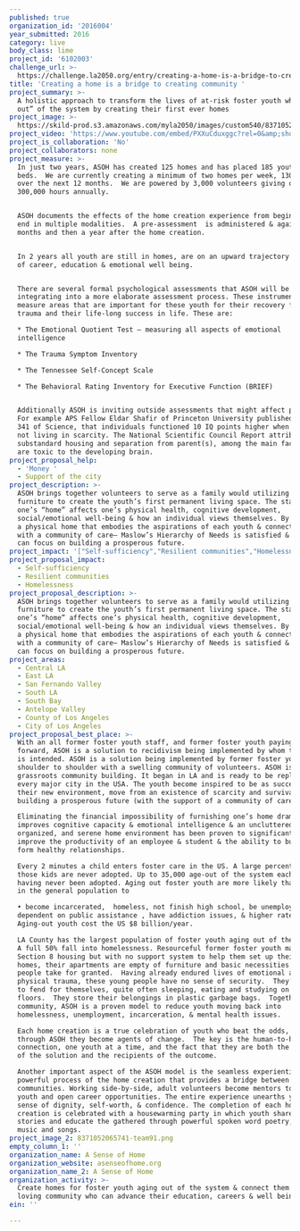 ```yaml
---
published: true
organization_id: '2016004'
year_submitted: 2016
category: live
body_class: lime
project_id: '6102003'
challenge_url: >-
  https://challenge.la2050.org/entry/creating-a-home-is-a-bridge-to-creating-community
title: 'Creating a home is a bridge to creating community '
project_summary: >-
  A holistic approach to transform the lives of at-risk foster youth who “age
  out” of the system by creating their first ever homes
project_image: >-
  https://skild-prod.s3.amazonaws.com/myla2050/images/custom540/8371052065741-team91.png
project_video: 'https://www.youtube.com/embed/PXXuCduxggc?rel=0&amp;showinfo=0'
project_is_collaboration: 'No'
project_collaborators: none
project_measure: >-
  In just two years, ASOH has created 125 homes and has placed 185 youth in
  beds.  We are currently creating a minimum of two homes per week, 130 homes
  over the next 12 months.  We are powered by 3,000 volunteers giving over
  300,000 hours annually.  


  ASOH documents the effects of the home creation experience from beginning to
  end in multiple modalities.  A pre-assessment  is administered & again 6
  months and then a year after the home creation. 


  In 2 years all youth are still in homes, are on an upward trajectory in terms
  of career, education & emotional well being.


  There are several formal psychological assessments that ASOH will be
  integrating into a more elaborate assessment process. These instruments
  measure areas that are important for these youth for their recovery from
  trauma and their life-long success in life. These are:

  * The Emotional Quotient Test – measuring all aspects of emotional
  intelligence

  * The Trauma Symptom Inventory

  * The Tennessee Self-Concept Scale

  * The Behavioral Rating Inventory for Executive Function (BRIEF)


  Additionally ASOH is inviting outside assessments that might affect policy .
  For example APS Fellow Eldar Shafir of Princeton University published in Vol.
  341 of Science, that individuals functioned 10 IQ points higher when they were
  not living in scarcity. The National Scientific Council Report attributes
  substandard housing and separation from parent(s), among the main factors that
  are toxic to the developing brain.
project_proposal_help:
  - 'Money '
  - Support of the city
project_description: >-
  ASOH brings together volunteers to serve as a family would utilizing donated
  furniture to create the youth’s first permanent living space. The state of
  one’s “home” affects one’s physical health, cognitive development,
  social/emotional well-being & how an individual views themselves. By creating
  a physical home that embodies the aspirations of each youth & connecting them
  with a community of care— Maslow’s Hierarchy of Needs is satisfied & the youth
  can focus on building a prosperous future.
project_impact: '["Self-sufficiency","Resilient communities","Homelessness"]'
project_proposal_impact:
  - Self-sufficiency
  - Resilient communities
  - Homelessness
project_proposal_description: >-
  ASOH brings together volunteers to serve as a family would utilizing donated
  furniture to create the youth’s first permanent living space. The state of
  one’s “home” affects one’s physical health, cognitive development,
  social/emotional well-being & how an individual views themselves. By creating
  a physical home that embodies the aspirations of each youth & connecting them
  with a community of care— Maslow’s Hierarchy of Needs is satisfied & the youth
  can focus on building a prosperous future.
project_areas:
  - Central LA
  - East LA
  - San Fernando Valley
  - South LA
  - South Bay
  - Antelope Valley
  - County of Los Angeles
  - City of Los Angeles
project_proposal_best_place: >-
  With an all former foster youth staff, and former foster youth paying it
  forward, ASOH is a solution to recidivism being implemented by whom the impact
  is intended. ASOH is a solution being implemented by former foster youth,
  shoulder to shoulder with a swelling community of volunteers. ASOH is true
  grassroots community building. It began in LA and is ready to be replicated in
  every major city in the USA. The youth become inspired to be as successful as
  their new environment, move from an existence of scarcity and survival towards
  building a prosperous future (with the support of a community of care). 

  Eliminating the financial impossibility of furnishing one’s home dramatically
  improves cognitive capacity & emotional intelligence & an uncluttered,
  organized, and serene home environment has been proven to significantly
  improve the productivity of an employee & student & the ability to build &
  form healthy relationships. 

  Every 2 minutes a child enters foster care in the US. A large percentage of
  those kids are never adopted. Up to 35,000 age-out of the system each year
  having never been adopted. Aging out foster youth are more likely than those
  in the general population to 

  • become incarcerated,  homeless, not finish high school, be unemployed, be
  dependent on public assistance , have addiction issues, & higher rates of PTS.
  Aging-out youth cost the US $8 billion/year.

  LA County has the largest population of foster youth aging out of the system.
  A full 50% fall into homelessness. Resourceful former foster youth may secure
  Section 8 housing but with no support system to help them set up their first
  homes, their apartments are empty of furniture and basic necessities most
  people take for granted.  Having already endured lives of emotional and/or
  physical trauma, these young people have no sense of security.  They‘re left
  to fend for themselves, quite often sleeping, eating and studying on bare
  floors.  They store their belongings in plastic garbage bags.  Together, as a
  community, ASOH is a proven model to reduce youth moving back into
  homelessness, unemployment, incarceration, & mental health issues.

  Each home creation is a true celebration of youth who beat the odds, and
  through ASOH they become agents of change.  The key is the human-to-human
  connection, one youth at a time, and the fact that they are both the drivers
  of the solution and the recipients of the outcome.  

  Another important aspect of the ASOH model is the seamless experiential and
  powerful process of the home creation that provides a bridge between
  communities. Working side-by-side, adult volunteers become mentors to the
  youth and open career opportunities. The entire experience unearths youth’s
  sense of dignity, self-worth, & confidence. The completion of each home
  creation is celebrated with a housewarming party in which youth share their
  stories and educate the gathered through powerful spoken word poetry, original
  music and songs.
project_image_2: 8371052065741-team91.png
empty_column_1: ''
organization_name: A Sense of Home
organization_website: asenseofhome.org
organization_name_2: A Sense of Home
organization_activity: >-
  Create homes for foster youth aging out of the system & connect them with a
  loving community who can advance their education, careers & well being.
ein: ''

---
```

